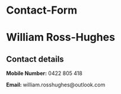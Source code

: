 # Contact-Form
<html>
<head>
<title> page title </title>
</head>
<body>

<h1> William Ross-Hughes </h1>

<h2> Contact details </h2>
<p> <b> Mobile Number:</b> 0422 805 418 <p>
<p> <b> Email: </b> william.rosshughes@outlook.com
